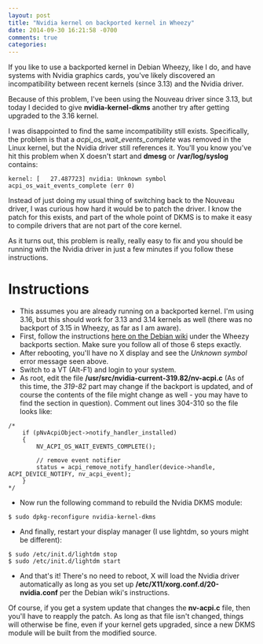```yaml
---
layout: post
title: "Nvidia kernel on backported kernel in Wheezy"
date: 2014-09-30 16:21:58 -0700
comments: true
categories:
---
```


If you like to use a backported kernel in Debian Wheezy, like I do, and have
systems with Nvidia graphics cards, you've likely discovered an incompatibility
between recent kernels (since 3.13) and the Nvidia driver.

Because of this problem, I've been using the Nouveau driver since 3.13,
but today I decided to give **nvidia-kernel-dkms** another try after getting
upgraded to the 3.16 kernel.

I was disappointed to find the same incompatibility still exists. Specifically,
the problem is that a *acpi_os_wait_events_complete* was removed in the Linux
kernel, but the Nvidia driver still references it. You'll you know you've hit
this problem when X doesn't start and **dmesg** or **/var/log/syslog** contains:

```
kernel: [   27.487723] nvidia: Unknown symbol acpi_os_wait_events_complete (err 0)
```

Instead of just doing my usual thing of switching back to the Nouveau driver, I was
curious how hard it would be to patch the driver. I know the patch for this exists,
and part of the whole point of DKMS is to make it easy to compile drivers that are not part
of the core kernel.

As it turns out, this problem is really, really easy to fix and you should be running
with the Nvidia driver in just a few minutes if you follow these instructions.

Instructions
============

* This assumes you are already running on a backported kernel. I'm using 3.16, but this
should work for 3.13 and 3.14 kernels as well (there was no backport of 3.15 in Wheezy,
as far as I am aware).
* First, follow the instructions
[here on the Debian wiki](https://wiki.debian.org/NvidiaGraphicsDrivers#wheezy-backports)
under the Wheezy backports section. Make sure you follow all of those 6 steps exactly.
* After rebooting, you'll have no X display and see the *Unknown symbol* error message
seen above.
* Switch to a VT (Alt-F1) and login to your system.
* As root, edit the file **/usr/src/nvidia-current-319.82/nv-acpi.c** (As of this
time, the *319-82* part may change if the backport is updated, and of course the
contents of the file might change as well - you may have to find the section in
question). Comment out lines
304-310 so the file looks like:

```
/*
    if (pNvAcpiObject->notify_handler_installed)
    {
        NV_ACPI_OS_WAIT_EVENTS_COMPLETE();

        // remove event notifier
        status = acpi_remove_notify_handler(device->handle, ACPI_DEVICE_NOTIFY, nv_acpi_event);
    }
*/
```
* Now run the following command to rebuild the Nvidia DKMS module:

```
$ sudo dpkg-reconfigure nvidia-kernel-dkms
```

* And finally, restart your display manager (I use lightdm, so yours might be different):

```
$ sudo /etc/init.d/lightdm stop
$ sudo /etc/init.d/lightdm start
```

* And that's it! There's no need to reboot, X will load the Nvidia driver automatically as
long as you set up **/etc/X11/xorg.conf.d/20-nvidia.conf** per the Debian wiki's instructions.

Of course, if you get a system update that changes the **nv-acpi.c** file, then you'll have to
reapply the patch. As long as that file isn't changed, things will otherwise be fine, even if
your kernel gets upgraded, since a new DKMS module will be built from the modified source.
